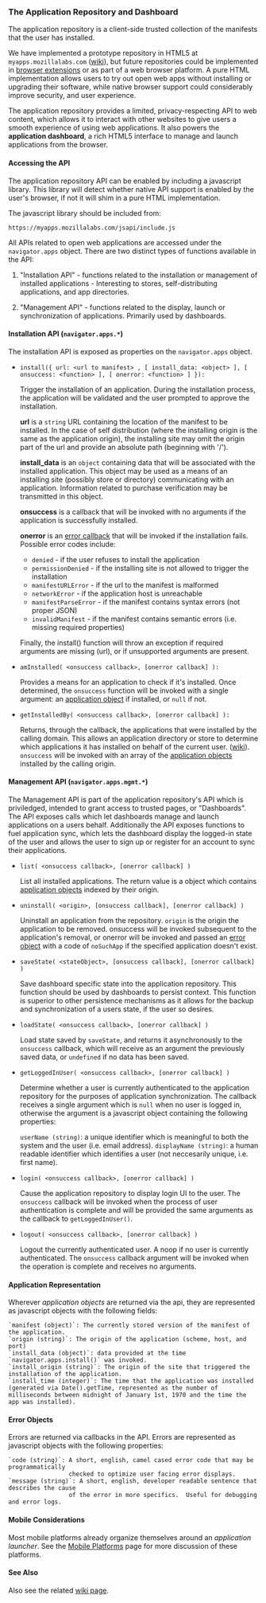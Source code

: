 ### The Application Repository and Dashboard

The application repository is a client-side trusted collection of the manifests that the user has installed.

We have implemented a prototype repository in HTML5 at `myapps.mozillalabs.com` ([wiki](http://wiki.mozilla.org/Labs/Apps/MyApps)), but future repositories could be implemented in [browser extensions](http://wiki.mozilla.org/Labs/Apps/Browser_Native_Repository) or as part of a web browser platform.  A pure HTML implementation allows users to try out open web apps without installing or upgrading their software, while native browser support could considerably improve security, and user experience.

The application repository provides a limited, privacy-respecting API
to web content, which allows it to interact with other websites to
give users a smooth experience of using web applications.  It also
powers the **application dashboard**, a rich HTML5 interface to manage
and launch applications from the browser.

#### Accessing the API <a name="accessing-the-api"></a> 

The application repository API can be enabled by including a javascript
library.  This library will detect whether native API support is enabled
by the user's browser, if not it will shim in a pure HTML implementation.

The javascript library should be included from:

    https://myapps.mozillalabs.com/jsapi/include.js

All APIs related to open web applications are accessed under the
`navigator.apps` object.  There are two distinct types of functions available
in the API:

1. "Installation API" - functions related to the installation or
   management of installed applications - Interesting to stores,
   self-distributing applications, and app directories.

2. "Management API" - functions related to the display, launch or
   synchronization of applications.  Primarily used by dashboards.

#### Installation API (`navigator.apps.*`) <a name="install-api"></a>

The installation API is exposed as properties on the `navigator.apps` object.

*   `install({ url: <url to manifest> , [ install_data: <object> ], [ onsuccess: <function> ], [ onerror: <function> ] }):`

    Trigger the installation of an application.  During the installation process, the application will be validated
    and the user prompted to approve the installation.

    **url** is a `string` URL containing the location of the manifest to be installed.  In the case of self distribution
    (where the installing origin is the same as the application origin), the installing site may omit the origin part of
    the url and provide an absolute path (beginning with '/').

    **install_data** is an `object` containing data that will be associated with the installed application.
    This object may be used as a means of an installing site (possibly store or directory) communicating with an
    application.  Information related to purchase verification may be transmitted in this object.

    **onsuccess** is a callback that will be invoked with no arguments if the application is successfully installed.

    **onerror** is an [error callback](#error-object) that will be invoked if the installation fails.  Possible error
    codes include:

      * `denied` - if the user refuses to install the application
      * `permissionDenied` - if the installing site is not allowed to trigger the installation
      * `manifestURLError` - if the url to the manifest is malformed
      * `networkError` - if the application host is unreachable
      * `manifestParseError` - if the manifest contains syntax errors (not proper JSON)
      * `invalidManifest` - if the manifest contains semantic errors (i.e. missing required properties)

    Finally, the install() function will throw an exception if required arguments are missing (url), or if
    unsupported arguments are present.

*   `amInstalled( <onsuccess callback>, [onerror callback] ):`

    Provides a means for an application to check if it's installed.  Once determined, the `onsuccess` function will
    be invoked with a single argument: an [application object](#app-object) if installed, or `null` if not.

*   `getInstalledBy( <onsuccess callback>, [onerror callback] ):`

    Returns, through the callback, the applications that were installed by the calling domain.  This allows an application
    directory or store to determine which applications it has installed on behalf of the current user. ([wiki](http://wiki.mozilla.org/Labs/Apps/MyApps#getInstalledBy)).  `onsuccess` will be invoked with an array of the [application objects](#app-object) installed by the calling origin.

#### Management API (`navigator.apps.mgmt.*`)  <a name="mgmt-api"></a>

The Management API is part of the application repository's API which is priviledged,
intended to grant access to trusted pages, or "Dashboards".  The API exposes calls
which let dashboards manage and launch applications on a users behalf.  Additionally
the API exposes functions to fuel application sync, which lets the dashboard display
the logged-in state of the user and allows the user to sign up or register for an
account to sync their applications.

*   `list( <onsuccess callback>, [onerror callback] )`

    List all installed applications.  The return value is a object which contains
    [application objects](#app-object) indexed by their origin.

*   `uninstall( <origin>, [onsuccess callback], [onerror callback] )`

    Uninstall an application from the repository.  `origin` is the origin the application to be removed.
    onsuccess will be invoked subsequent to the application's removal, or onerror will be invoked
    and passed an [error object](#error-object) with a code of `noSuchApp` if the specified application
    doesn't exist.

*  `saveState( <stateObject>, [onsuccess callback], [onerror callback] )`

    Save dashboard specific state into the application repository.  This function should be used by dashboards to persist context.  This function is superior to other persistence mechanisms as it allows for the backup and synchronization of a users state, if the user so desires.

*  `loadState( <onsuccess callback>, [onerror callback] )`

    Load state saved by `saveState`, and returns it asynchronously to the `onsuccess` callback, which will receive as an
    argument the previously saved data, or `undefined` if no data has been saved.

*  `getLoggedInUser( <onsuccess callback>, [onerror callback] )`

    Determine whether a user is currently authenticated to the application repository for the purposes of application synchronization.
    The callback receives a single argument which is `null` when no user is logged in, otherwise the argument is a javascript object
    containing the following properties:

    `userName (string)`: a unique identifier which is meaningful to both the system and the user (i.e. email address). 
    `displayName (string)`: a human readable identifier which identifies a user (not neccesarily unique, i.e. first name).

*  `login( <onsuccess callback>, [onerror callback] )`

    Cause the application repository to display login UI to the user.  The `onsuccess` callback will be invoked when the
    process of user authentication is complete and will be provided the same arguments as the callback to `getLoggedInUser()`.

*  `logout( <onsuccess callback>, [onerror callback] )`

    Logout the currently authenticated user.  A noop if no user is currently authenticated.  The `onsuccess` callback argument will be
    invoked when the operation is complete and receives no arguments.

#### Application Representation  <a name="app-object"></a>

Wherever *application objects* are returned via the api, they are represented as javascript objects
with the following fields:

    `manifest (object)`: The currently stored version of the manifest of the application.
    `origin (string)`: The origin of the application (scheme, host, and port)
    `install_data (object)`: data provided at the time `navigator.apps.install()` was invoked.
    `install_origin (string)`: The origin of the site that triggered the installation of the application.
    `install_time (integer)`: The time that the application was installed (generated via Date().getTime, represented as the number of milliseconds between midnight of January 1st, 1970 and the time the app was installed).  

#### Error Objects  <a name="error-object"></a>

Errors are returned via callbacks in the API.  Errors are represented as javascript
objects with the following properties:

    `code (string)`: A short, english, camel cased error code that may be programmatically
                     checked to optimize user facing error displays.
    `message (string)`: A short, english, developer readable sentence that describes the cause
                     of the error in more specifics.  Useful for debugging and error logs.

#### Mobile Considerations

Most mobile platforms already organize themselves around an *application launcher*.  See the <a href="mobile.html">Mobile Platforms</a> page for more discussion of these platforms.

#### See Also

Also see the related [wiki page](http://wiki.mozilla.org/Labs/Apps/MyApps#JS_API).
